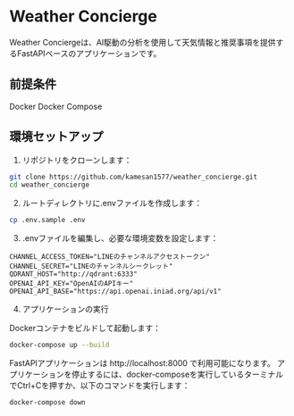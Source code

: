 # Weather Concierge
Weather Conciergeは、AI駆動の分析を使用して天気情報と推奨事項を提供するFastAPIベースのアプリケーションです。

## 前提条件

Docker
Docker Compose

## 環境セットアップ

1. リポジトリをクローンします：
```bash
git clone https://github.com/kamesan1577/weather_concierge.git
cd weather_concierge
```

2. ルートディレクトリに.envファイルを作成します：
```bash
cp .env.sample .env
```

3. .envファイルを編集し、必要な環境変数を設定します：
```
CHANNEL_ACCESS_TOKEN="LINEのチャンネルアクセストークン"
CHANNEL_SECRET="LINEのチャンネルシークレット"
QDRANT_HOST="http://qdrant:6333"
OPENAI_API_KEY="OpenAIのAPIキー"
OPENAI_API_BASE="https://api.openai.iniad.org/api/v1"
```


4. アプリケーションの実行

Dockerコンテナをビルドして起動します：
```bash
docker-compose up --build
```
FastAPIアプリケーションは http://localhost:8000 で利用可能になります。
アプリケーションを停止するには、docker-composeを実行しているターミナルでCtrl+Cを押すか、以下のコマンドを実行します：
```bash
docker-compose down
```


